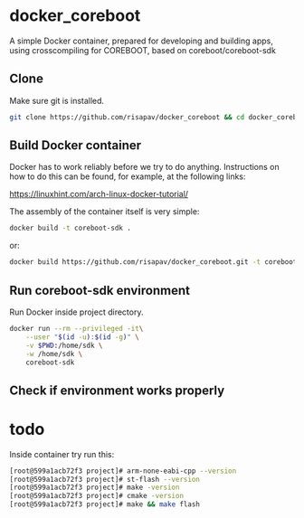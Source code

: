 # docker_coreboot
A simple Docker container, prepared for developing and building apps, using crosscompiling for COREBOOT, based on coreboot/coreboot-sdk


## Clone

Make sure git is installed.
```sh
git clone https://github.com/risapav/docker_coreboot && cd docker_coreboot
```

## Build Docker container

Docker has to work reliably before we try to do anything. Instructions on how to do this can be found, for example, at the following links:

https://linuxhint.com/arch-linux-docker-tutorial/

The assembly of the container itself is very simple:

```sh
docker build -t coreboot-sdk .
```

or:

```sh
docker build https://github.com/risapav/docker_coreboot.git -t coreboot-sdk
```

## Run coreboot-sdk environment

Run Docker inside project directory. 

```sh
docker run --rm --privileged -it\
	--user "$(id -u):$(id -g)" \
	-v $PWD:/home/sdk \
	-w /home/sdk \
	coreboot-sdk
```
## Check if environment works properly

# todo

Inside container try run this:

```sh
[root@599a1acb72f3 project]# arm-none-eabi-cpp --version
[root@599a1acb72f3 project]# st-flash --version
[root@599a1acb72f3 project]# make -version
[root@599a1acb72f3 project]# cmake -version
[root@599a1acb72f3 project]# make && make flash
```
